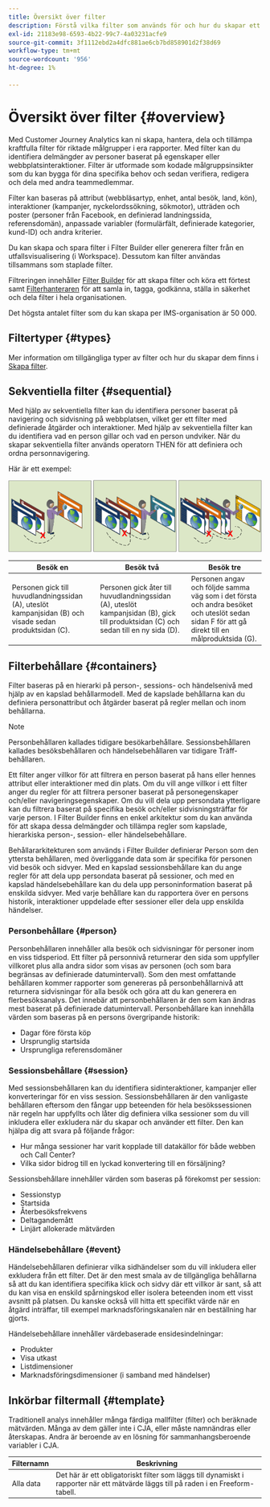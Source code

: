 ```yaml
---
title: Översikt över filter
description: Förstå vilka filter som används för och hur du skapar ett enkelt filter.
exl-id: 21183e98-6593-4b22-99c7-4a03231acfe9
source-git-commit: 3f1112ebd2a4dfc881ae6cb7bd858901d2f38d69
workflow-type: tm+mt
source-wordcount: '956'
ht-degree: 1%

---
```



# Översikt över filter {#overview}

Med Customer Journey Analytics kan ni skapa, hantera, dela och tillämpa kraftfulla filter för riktade målgrupper i era rapporter. Med filter kan du identifiera delmängder av personer baserat på egenskaper eller webbplatsinteraktioner. Filter är utformade som kodade målgruppsinsikter som du kan bygga för dina specifika behov och sedan verifiera, redigera och dela med andra teammedlemmar.

Filter kan baseras på attribut (webbläsartyp, enhet, antal besök, land, kön), interaktioner (kampanjer, nyckelordssökning, sökmotor), utträden och poster (personer från Facebook, en definierad landningssida, referensdomän), anpassade variabler (formulärfält, definierade kategorier, kund-ID) och andra kriterier.

Du kan skapa och spara filter i Filter Builder eller generera filter från en utfallsvisualisering (i Workspace). Dessutom kan filter användas tillsammans som staplade filter.

Filtreringen innehåller [Filter Builder](/help/components/filters/filter-builder.md) för att skapa filter och köra ett förtest samt [Filterhanteraren](/help/components/filters/manage-filters.md) för att samla in, tagga, godkänna, ställa in säkerhet och dela filter i hela organisationen.

Det högsta antalet filter som du kan skapa per IMS-organisation är 50 000.

## Filtertyper {#types}

Mer information om tillgängliga typer av filter och hur du skapar dem finns i [Skapa filter](/help/components/filters/create-filters.md).

## Sekventiella filter {#sequential}

Med hjälp av sekventiella filter kan du identifiera personer baserat på navigering och sidvisning på webbplatsen, vilket ger ett filter med definierade åtgärder och interaktioner. Med hjälp av sekventiella filter kan du identifiera vad en person gillar och vad en person undviker. När du skapar sekventiella filter används operatorn THEN för att definiera och ordna personnavigering.

Här är ett exempel:

![](assets/sequential_fil.png)

| Besök en | Besök två | Besök tre |
| --- | --- | --- |
| Personen gick till huvudlandningssidan (A), uteslöt kampanjsidan (B) och visade sedan produktsidan (C). | Personen gick åter till huvudlandningssidan (A), uteslöt kampanjsidan (B), gick till produktsidan (C) och sedan till en ny sida (D). | Personen angav och följde samma väg som i det första och andra besöket och uteslöt sedan sidan F för att gå direkt till en målproduktsida (G). |

## Filterbehållare {#containers}

Filter baseras på en hierarki på person-, sessions- och händelsenivå med hjälp av en kapslad behållarmodell. Med de kapslade behållarna kan du definiera personattribut och åtgärder baserat på regler mellan och inom behållarna.

>[!NOTE]
>Personbehållaren kallades tidigare besökarbehållare. Sessionsbehållaren kallades besöksbehållaren och händelsebehållaren var tidigare Träff-behållaren.

Ett filter anger villkor för att filtrera en person baserat på hans eller hennes attribut eller interaktioner med din plats. Om du vill ange villkor i ett filter anger du regler för att filtrera personer baserat på personegenskaper och/eller navigeringsegenskaper. Om du vill dela upp persondata ytterligare kan du filtrera baserat på specifika besök och/eller sidvisningsträffar för varje person. I Filter Builder finns en enkel arkitektur som du kan använda för att skapa dessa delmängder och tillämpa regler som kapslade, hierarkiska person-, session- eller händelsebehållare.

Behållararkitekturen som används i Filter Builder definierar Person som den yttersta behållaren, med överliggande data som är specifika för personen vid besök och sidvyer. Med en kapslad sessionsbehållare kan du ange regler för att dela upp persondata baserat på sessioner, och med en kapslad händelsebehållare kan du dela upp personinformation baserat på enskilda sidvyer. Med varje behållare kan du rapportera över en persons historik, interaktioner uppdelade efter sessioner eller dela upp enskilda händelser.

### Personbehållare {#person}

Personbehållaren innehåller alla besök och sidvisningar för personer inom en viss tidsperiod. Ett filter på personnivå returnerar den sida som uppfyller villkoret plus alla andra sidor som visas av personen (och som bara begränsas av definierade datumintervall). Som den mest omfattande behållaren kommer rapporter som genereras på personbehållarnivå att returnera sidvisningar för alla besök och göra att du kan generera en flerbesöksanalys. Det innebär att personbehållaren är den som kan ändras mest baserat på definierade datumintervall.
Personbehållare kan innehålla värden som baseras på en persons övergripande historik:

* Dagar före första köp
* Ursprunglig startsida
* Ursprungliga referensdomäner

### Sessionsbehållare {#session}

Med sessionsbehållaren kan du identifiera sidinteraktioner, kampanjer eller konverteringar för en viss session. Sessionsbehållaren är den vanligaste behållaren eftersom den fångar upp beteenden för hela besökssessionen när regeln har uppfyllts och låter dig definiera vilka sessioner som du vill inkludera eller exkludera när du skapar och använder ett filter. Den kan hjälpa dig att svara på följande frågor:

* Hur många sessioner har varit kopplade till datakällor för både webben och Call Center?
* Vilka sidor bidrog till en lyckad konvertering till en försäljning?

Sessionsbehållare innehåller värden som baseras på förekomst per session:

* Sessionstyp
* Startsida
* Återbesöksfrekvens
* Deltagandemått
* Linjärt allokerade mätvärden

### Händelsebehållare {#event}

Händelsebehållaren definierar vilka sidhändelser som du vill inkludera eller exkludera från ett filter. Det är den mest smala av de tillgängliga behållarna så att du kan identifiera specifika klick och sidvy där ett villkor är sant, så att du kan visa en enskild spårningskod eller isolera beteenden inom ett visst avsnitt på platsen. Du kanske också vill hitta ett specifikt värde när en åtgärd inträffar, till exempel marknadsföringskanalen när en beställning har gjorts.

Händelsebehållare innehåller värdebaserade ensidesindelningar:

* Produkter
* Visa utkast
* Listdimensioner
* Marknadsföringsdimensioner (i samband med händelser)

## Inkörbar filtermall {#template}

Traditionell analys innehåller många färdiga mallfilter (filter) och beräknade mätvärden. Många av dem gäller inte i CJA, eller måste namnändras eller återskapas. Andra är beroende av en lösning för sammanhangsberoende variabler i CJA.

| Filternamn | Beskrivning |
| --- | --- |
| Alla data | Det här är ett obligatoriskt filter som läggs till dynamiskt i rapporter när ett mätvärde läggs till på raden i en Freeform-tabell. |
